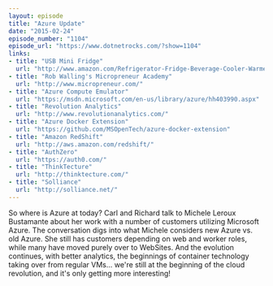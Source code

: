```yaml
---
layout: episode
title: "Azure Update"
date: "2015-02-24"
episode_number: "1104"
episode_url: "https://www.dotnetrocks.com/?show=1104"
links:
- title: "USB Mini Fridge"
  url: "http://www.amazon.com/Refrigerator-Fridge-Beverage-Cooler-Warmer/dp/B00KMQUBOC"
- title: "Rob Walling's Micropreneur Academy"
  url: "http://www.micropreneur.com/"
- title: "Azure Compute Emulator"
  url: "https://msdn.microsoft.com/en-us/library/azure/hh403990.aspx"
- title: "Revolution Analytics"
  url: "http://www.revolutionanalytics.com/"
- title: "Azure Docker Extension"
  url: "https://github.com/MSOpenTech/azure-docker-extension"
- title: "Amazon RedShift"
  url: "http://aws.amazon.com/redshift/"
- title: "AuthZero"
  url: "https://auth0.com/"
- title: "ThinkTecture"
  url: "http://thinktecture.com/"
- title: "Solliance"
  url: "http://solliance.net/"
---
```


So where is Azure at today? Carl and Richard talk to Michele Leroux Bustamante about her work with a number of customers utilizing Microsoft Azure. The conversation digs into what Michele considers new Azure vs. old Azure. She still has customers depending on web and worker roles, while many have moved purely over to WebSites. And the evolution continues, with better analytics, the beginnings of container technology taking over from regular VMs... we're still at the beginning of the cloud revolution, and it's only getting more interesting!
